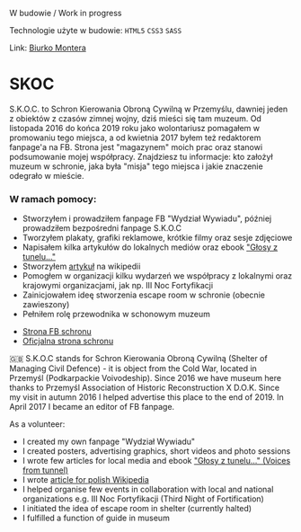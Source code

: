 W budowie / Work in progress

Technologie użyte w budowie: `HTML5` `CSS3` `SASS`

Link: [Biurko Montera](https://pdzoc.github.io/SKOC/)

# SKOC

S.K.O.C. to Schron Kierowania Obroną Cywilną w Przemyślu, dawniej jeden z obiektów z czasów zimnej wojny, dziś mieści się tam muzeum. Od listopada 2016 do końca 2019 roku jako wolontariusz pomagałem w promowaniu tego miejsca, a od kwietnia 2017 byłem też redaktorem fanpage'a na FB. Strona jest "magazynem" moich prac oraz stanowi podsumowanie mojej współpracy. Znajdziesz tu informacje: kto założył muzeum w schronie, jaka była "misja" tego miejsca i jakie znaczenie odegrało w mieście.

### W ramach pomocy:

  * Stworzyłem i prowadziłem fanpage FB "Wydział Wywiadu", później prowadziłem bezpośredni fanpage S.K.O.C
  * Tworzyłem plakaty, grafiki reklamowe, krótkie filmy oraz sesje zdjęciowe
  * Napisałem kilka artykułów do lokalnych mediów oraz ebook ["Głosy z tunelu..."](https://github.com/Pdzoc/S.K.O.C-Ebook/blob/main/G%C5%82osy%20z%20tunelu.pdf)
  * Stworzyłem [artykuł](https://pl.wikipedia.org/wiki/Schron_Kierowania_Obron%C4%85_Cywiln%C4%85) na wikipedii
  * Pomogłem w organizacji kilku wydarzeń we współpracy z lokalnymi oraz krajowymi organizacjami, jak np. III Noc Fortyfikacji
  * Zainicjowałem ideę stworzenia escape room w schronie (obecnie zawieszony)
  * Pełniłem rolę przewodnika w schonowym muzeum


- [Strona FB schronu](https://www.facebook.com/SKOC.Przemysl/)
- [Oficjalna strona schronu](http://www.schron.webfabryka.pl/)


:uk:
S.K.O.C stands for Schron Kierowania Obroną Cywilną (Shelter of Managing Civil Defence) - it is object from the Cold War, located in Przemyśl (Podkarpackie Voivodeship). Since 2016 we have museum here thanks to Przemyśl Association of Historic Reconstruction X D.O.K. Since my visit in autumn 2016 I helped advertise this place to the end of 2019. In April 2017 I became an editor of FB fanpage.

As a volunteer:
* I created my own fanpage "Wydział Wywiadu"
* I created posters, advertising graphics, short videos and photo sessions
* I wrote few articles for local media and ebook ["Głosy z tunelu..." (Voices from tunnel)](https://github.com/Pdzoc/S.K.O.C-Ebook/blob/main/G%C5%82osy%20z%20tunelu.pdf)
* I wrote [article for polish Wikipedia](https://pl.wikipedia.org/wiki/Schron_Kierowania_Obron%C4%85_Cywiln%C4%85)
* I helped organise few events in collaboration with local and national organizations e.g. III Noc Fortyfikacji (Third Night of Fortification)
* I initiated the idea of escape room in shelter (currently halted)
* I fulfilled a function of guide in museum